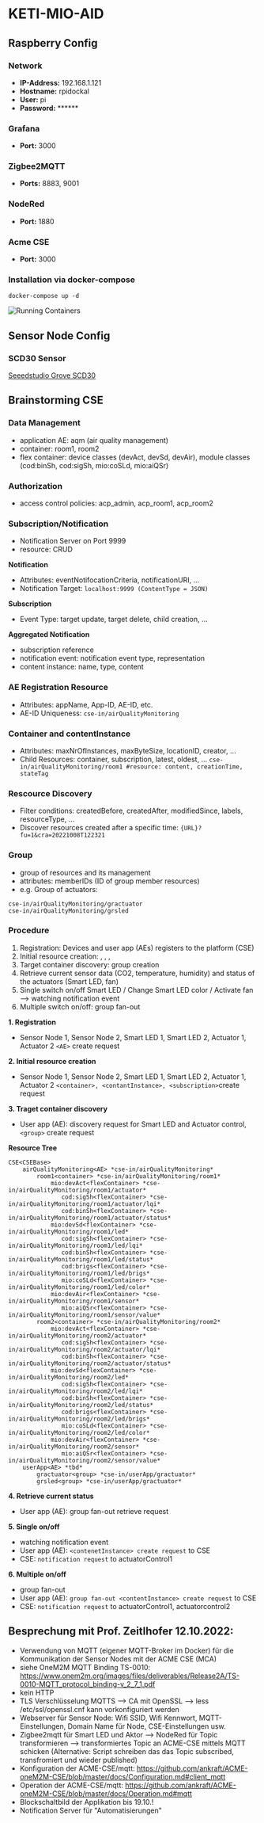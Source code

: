# KETI-MIO-AID

## Raspberry Config
### Network
- **IP-Address:** 192.168.1.121
- **Hostname:** rpidockal
- **User:** pi
- **Password:** ******

### Grafana
- **Port:** 3000

### Zigbee2MQTT
- **Ports:** 8883, 9001

### NodeRed
- **Port:** 1880

### Acme CSE
- **Port:** 3000

### Installation via docker-compose
`docker-compose up -d`

![Running Containers](Documentation/Pictures/Portainer_Containers.png)

## Sensor Node Config
### SCD30 Sensor

[Seeedstudio Grove SCD30](https://wiki.seeedstudio.com/Grove-CO2_Temperature_Humidity_Sensor-SCD30/)

## Brainstorming CSE
### Data Management
- application AE: aqm (air quality management)
- container: room1, room2
- flex container: device classes (devAct, devSd, devAir), module classes (cod:binSh, cod:sigSh, mio:coSLd, mio:aiQSr)

### Authorization
- access control policies: acp_admin, acp_room1, acp_room2

### Subscription/Notification
- Notification Server on Port 9999
- <subscription> resource: CRUD

**Notification**
- Attributes: eventNotifocationCriteria, notificationURI, ...
- Notification Target: ```localhost:9999 (ContentType = JSON)``` 

**Subscription**
- Event Type: target update, target delete, child creation, ...

**Aggregated Notification**
- subscription reference
- notification event: notification event type, representation
- content instance: name, type, content

### AE Registration <AE> Resource
- Attributes: appName, App-ID, AE-ID, etc.
- AE-ID Uniqueness: ```cse-in/airQualityMonitoring```

### Container and contentInstance
- Attributes: maxNrOfInstances, maxByteSize, locationID, creator, ...
- Child Resources: container, subscription, latest, oldest, ...
```cse-in/airQualityMonitoring/room1 #resource: content, creationTime, stateTag``` 

### Rescource Discovery
- Filter conditions: createdBefore, createdAfter, modifiedSince, labels, resourceType, ...
- Discover resources created after a specific time: ```{URL}?fu=1&cra=20221008T122321```

### Group
- group of resources and its management
- attributes: memberIDs (ID of group member resources)
- e.g. Group of actuators:
```
cse-in/airQualityMonitoring/gractuator
cse-in/airQualityMonitoring/grsled
```

### Procedure
1. Registration: Devices and user app (AEs) registers to the platform (CSE)
2. Initial resource creation: <acp>, <container>, <flexcontainer>, <subscription>
3. Target container discovery: group creation
4. Retrieve current sensor data (CO2, temperature, humidity) and status of the actuators (Smart LED, fan)
5. Single switch on/off Smart LED / Change Smart LED color / Activate fan --> watching notification event
6. Multiple switch on/off: group fan-out

**1. Registration**
- Sensor Node 1, Sensor Node 2, Smart LED 1, Smart LED 2, Actuator 1, Actuator 2 ```<AE>``` create request

**2. Initial resource creation**
- Sensor Node 1, Sensor Node 2, Smart LED 1, Smart LED 2, Actuator 1, Actuator 2 ```<container>, <contantInstance>, <subscription>```create request

**3. Traget container discovery**
- User app (AE): discovery request for Smart LED and Actuator control, ```<group>``` create request

**Resource Tree**
```
CSE<CSEBase>
    airQualityMonitoring<AE> *cse-in/airQualityMonitoring*
        room1<container> *cse-in/airQualityMonitoring/room1*
            mio:devAct<flexContainer> *cse-in/airQualityMonitoring/room1/actuator*
               cod:sigSh<flexContainer> *cse-in/airQualityMonitoring/room1/actuator/lqi*
               cod:binSh<flexContainer> *cse-in/airQualityMonitoring/room1/actuator/status*
            mio:devSd<flexContainer> *cse-in/airQualityMonitoring/room1/led*
               cod:sigSh<flexContainer> *cse-in/airQualityMonitoring/room1/led/lqi*
               cod:binSh<flexContainer> *cse-in/airQualityMonitoring/room1/led/status*
               cod:brigs<flexContainer> *cse-in/airQualityMonitoring/room1/led/brigs*
               mio:coSLd<flexContainer> *cse-in/airQualityMonitoring/room1/led/color*
            mio:devAir<flexContainer> *cse-in/airQualityMonitoring/room1/sensor*
               mio:aiQSr<flexContainer> *cse-in/airQualityMonitoring/room1/sensor/value*
        room2<container> *cse-in/airQualityMonitoring/room2*
            mio:devAct<flexContainer> *cse-in/airQualityMonitoring/room2/actuator*
               cod:sigSh<flexContainer> *cse-in/airQualityMonitoring/room2/actuator/lqi*
               cod:binSh<flexContainer> *cse-in/airQualityMonitoring/room2/actuator/status*
            mio:devSd<flexContainer> *cse-in/airQualityMonitoring/room2/led*
               cod:sigSh<flexContainer> *cse-in/airQualityMonitoring/room2/led/lqi*
               cod:binSh<flexContainer> *cse-in/airQualityMonitoring/room2/led/status*
               cod:brigs<flexContainer> *cse-in/airQualityMonitoring/room2/led/brigs*
               mio:coSLd<flexContainer> *cse-in/airQualityMonitoring/room2/led/color*
            mio:devAir<flexContainer> *cse-in/airQualityMonitoring/room2/sensor*
               mio:aiQSr<flexContainer> *cse-in/airQualityMonitoring/room2/sensor/value*
    userApp<AE> *tbd*
        gractuator<group> *cse-in/userApp/gractuator*
        grsled<group> *cse-in/userApp/gractuator*
```

**4. Retrieve current status**
- User app (AE): group fan-out retrieve request

**5. Single on/off**
- watching notification event
- User app (AE): ```<contenetInstance> create request``` to CSE
- CSE: ```notification request``` to actuatorControl1

**6. Multiple on/off**
- group fan-out
- User app (AE): ```group fan-out <contentInstance> create request``` to CSE
- CSE: ```notification request``` to actuatorControl1, actuatorcontrol2

## Besprechung mit Prof. Zeitlhofer 12.10.2022:
- Verwendung von MQTT (eigener MQTT-Broker im Docker) für die Kommunikation der Sensor Nodes mit der ACME CSE (MCA)
- siehe OneM2M MQTT Binding TS-0010: https://www.onem2m.org/images/files/deliverables/Release2A/TS-0010-MQTT_protocol_binding-v_2_7_1.pdf
- kein HTTP
- TLS Verschlüsselung MQTTS --> CA mit OpenSSL --> less /etc/ssl/openssl.cnf kann vorkonfiguriert werden
- Webserver für Sensor Node: Wifi SSID, Wifi Kennwort, MQTT-Einstellungen, Domain Name für Node, CSE-Einstellungen usw.
- Zigbee2mqtt für Smart LED und Aktor --> NodeRed für Topic transformieren --> transformiertes Topic an ACME-CSE mittels MQTT schicken (Alternative: Script schreiben das das Topic subscribed, transfromiert und wieder published)
- Konfiguration der ACME-CSE/mqtt: https://github.com/ankraft/ACME-oneM2M-CSE/blob/master/docs/Configuration.md#client_mqtt
- Operation der ACME-CSE/mqtt: https://github.com/ankraft/ACME-oneM2M-CSE/blob/master/docs/Operation.md#mqtt
- Blockschaltbild der Applikation bis 19.10.!
- Notification Server für "Automatisierungen"
